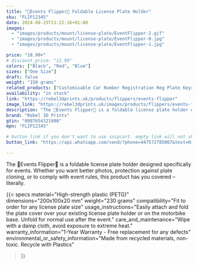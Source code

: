```yaml
---
title: "🐬Events Flipper🐬 Foldable License Plate Holder"
sku: "FLIP12345"
date: 2024-08-25T11:22:16+01:00
images:
  - "images/products/mount/license-plate/EventFlipper-2.gif"
  - "images/products/mount/license-plate/EventFlipper-0.jpg"
  - "images/products/mount/license-plate/EventFlipper-1.jpg"

price: "18.99+"
# discount_price: "12.99"
colors: ["Black", "Red", "Blue"]
sizes: ["One Size"]
draft: false
weight: "150 grams"
related_products: ["Customisable Car Number Registration Reg Plate Keyring Keychain Personalised", "Perfect Gift for Motorbike Fans: USB-Powered Illuminated Table Lamp with Custom Symbol"]
availability: "in stock"
link: "https://rebel3dprints.uk/products/flippers/events-flipper"
image_link: "https://rebel3dprints.uk/images/products/flippers/events-flipper.jpeg"
description: "The 🐬Events Flipper🐬 is a foldable license plate holder designed for events, allowing users to easily cover their plates for better photos, protection against plate cloning, and compliance with event rules."
brand: "Rebel 3D Prints"
gtin: "0987654321098"
mpn: "FLIP12345"

# button link if you don't want to use snipcart. empty link will not show button
button_link: "https://api.whatsapp.com/send/?phone=447572785067&text=Hi%21+I%27m+excited+to+learn+more+about+the+%F0%9F%90%ACEvents+Flipper%F0%9F%90%AC+and+how+it+works%21&type=phone_number&app_absent=0"

---
```


The 🐬Events Flipper🐬 is a foldable license plate holder designed specifically for events. Whether you want better photos, protection against plate cloning, or to comply with event rules, this product has you covered – literally. 

{{< specs
    material="High-strength plastic (PETG)"
    dimensions="200x100x20 mm"
    weight="230 grams"
    compatibility="Fit to order for any license plate size"
    usage_instructions="Easily attach and fold the plate cover over your existing license plate holder or on the motorbike base. Unfold for normal use after the event."
    care_and_maintenance="Wipe with a damp cloth, avoid exposure to extreme heat."
    warranty_information="1-Year Warranty - Free replacement for any defects"
    environmental_or_safety_information="Made from recycled materials, non-toxic. Recycle with Plastics"
>}}


